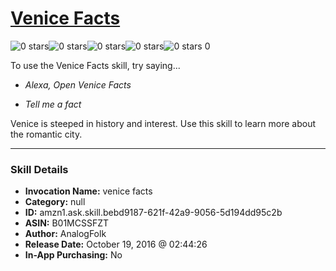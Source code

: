 # [Venice Facts](http://alexa.amazon.com/#skills/amzn1.ask.skill.bebd9187-621f-42a9-9056-5d194dd95c2b)
![0 stars](../../images/ic_star_border_black_18dp_1x.png)![0 stars](../../images/ic_star_border_black_18dp_1x.png)![0 stars](../../images/ic_star_border_black_18dp_1x.png)![0 stars](../../images/ic_star_border_black_18dp_1x.png)![0 stars](../../images/ic_star_border_black_18dp_1x.png) 0

To use the Venice Facts skill, try saying...

* *Alexa, Open Venice Facts*

* *Tell me a fact*

Venice is steeped in history and interest. Use this skill to learn more about the romantic city.

***

### Skill Details

* **Invocation Name:** venice facts
* **Category:** null
* **ID:** amzn1.ask.skill.bebd9187-621f-42a9-9056-5d194dd95c2b
* **ASIN:** B01MCSSFZT
* **Author:** AnalogFolk
* **Release Date:** October 19, 2016 @ 02:44:26
* **In-App Purchasing:** No
